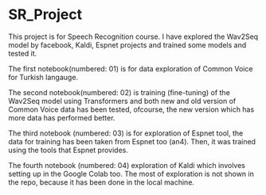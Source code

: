 # SR_Project


This project is for Speech Recognition course. I have explored the Wav2Seq model by facebook, Kaldi, Espnet projects and trained some models and tested it.

The first notebook(numbered: 01) is for data exploration of Common Voice for Turkish langauge.

The second notebook(numbered: 02) is training (fine-tuning) of the Wav2Seq model using Transformers and both new and old version of Common Voice data has been tested, ofcourse, the new version which has more data has performed better. 

The third notebook (numbered: 03) is for exploration of Espnet tool, the data for training has been taken from Espnet too (an4). Then, it was trained using the tools that Espnet provides. 

The fourth notebook (numbered: 04) exploration of Kaldi which involves setting up in the Google Colab too. The most of exploration is not shown in the repo, because it has been done in the local machine. 
